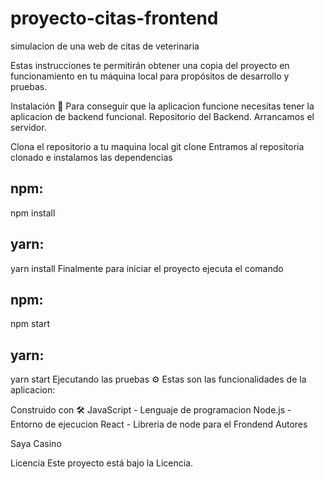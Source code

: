 # proyecto-citas-frontend
simulacion de una web de citas de veterinaria


Estas instrucciones te permitirán obtener una copia del proyecto en funcionamiento en tu máquina local para propósitos de desarrollo y pruebas.

Instalación 🔧
Para conseguir que la aplicacion funcione necesitas tener la aplicacion de backend funcional. Repositorio del Backend. Arrancamos el servidor.

Clona el repositorio a tu maquina local
git clone 
Entramos al repositoria clonado e instalamos las dependencias
## npm:
npm install
## yarn:
yarn install
Finalmente para iniciar el proyecto ejecuta el comando
## npm:
npm start
## yarn:
yarn start
Ejecutando las pruebas ⚙️
Estas son las funcionalidades de la aplicacion:

Construido con 🛠️
JavaScript - Lenguaje de programacion
Node.js - Entorno de ejecucion
React - Libreria de node para el Frondend
Autores 

Saya Casino

Licencia 
Este proyecto está bajo la Licencia.